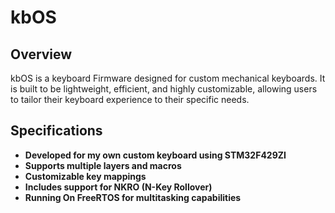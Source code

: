 # kbOS
## Overview
kbOS is a keyboard Firmware designed for custom mechanical keyboards. It is built to be lightweight, efficient, and highly customizable, allowing users to tailor their keyboard experience to their specific needs.

## Specifications
- **Developed for my own custom keyboard using STM32F429ZI**
- **Supports multiple layers and macros**
- **Customizable key mappings**
- **Includes support for NKRO (N-Key Rollover)**
- **Running On FreeRTOS for multitasking capabilities**